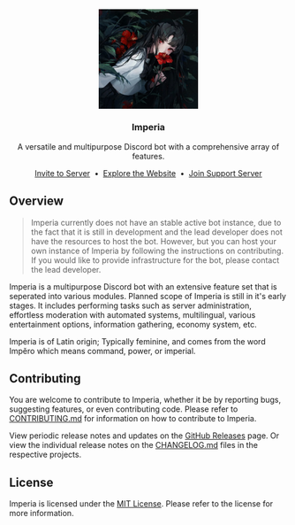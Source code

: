 <h2></h2>

<div align="center">
<img src=".github/assets/Imperia.png" align="center" width="180px" />

<h3>Imperia</h3>
<p>A versatile and multipurpose Discord bot with a comprehensive array of features.<p>
</div>

<div align="center">
  <a href="https://discord.com/api/oauth2/authorize?client_id=911590809873301514&permissions=0&scope=applications.commands%20bot">Invite to Server</a>
  <span> • </span>
  <a href="https://imperia-bot.vercel.app/">Explore the Website</a>
  <span> • </span>
  <a href="https://discord.gg/KfhgHw7pvn">Join Support Server</a>
  <br />
</div>

## Overview

> Imperia currently does not have an stable active bot instance, due to the fact that it is still in development and the lead developer does not have the resources to host the bot. However, but you can host your own instance of Imperia by following the instructions on contributing. If you would like to provide infrastructure for the bot, please contact the lead developer.

Imperia is a multipurpose Discord bot with an extensive feature set that is seperated into various modules. Planned scope of Imperia is still in it's early stages. It includes performing tasks such as server administration, effortless moderation with automated systems, multilingual, various entertainment options, information gathering, economy system, etc.

Imperia is of Latin origin; Typically feminine, and comes from the word Impĕro which means command, power, or imperial.

## Contributing

You are welcome to contribute to Imperia, whether it be by reporting bugs, suggesting features, or even contributing code. Please refer to [CONTRIBUTING.md](CONTRIBUTING.md) for information on how to contribute to Imperia.

View periodic release notes and updates on the [GitHub Releases](https://github.com/metanoia-labs/imperia/releases) page. Or view the individual release notes on the [CHANGELOG.md](CHANGELOG.md) files in the respective projects.

## License

Imperia is licensed under the [MIT License](LICENSE). Please refer to the license for more information.
